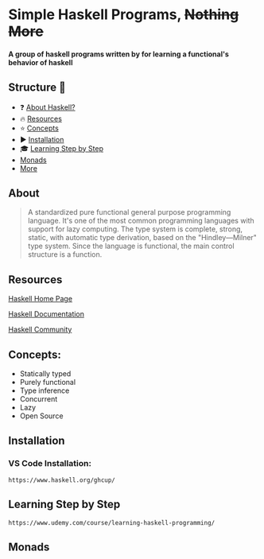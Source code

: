 # Simple Haskell Programs, ~~Nothing More~~
#### A group of haskell programs written by for learning a functional's behavior of haskell

## Structure 📓

   * ❓ [About Haskell?](##About)
   * 🔥 [Resources](##Resources)
   * ⭐ [Concepts](##Concepts)
   * ▶️ [Installation](##Installation)
   * 🎓 [Learning Step by Step](##Learning)
   * [Monads](#Monads)
   * [More](#More)
## About
> A standardized pure functional general purpose programming language. 
> It's one of the most common programming languages with support for lazy computing.
> The type system is complete, strong, static, with automatic type derivation, based on the "Hindley—Milner" type system.
> Since the language is functional, the main control structure is a function.
## Resources
[Haskell Home Page](https://www.haskell.org/) 

[Haskell Documentation](https://www.haskell.org/documentation/)

[Haskell Community](https://www.haskell.org/community/)
## Concepts:
  - Statically typed
  - Purely functional
  - Type inference
  - Concurrent
  - Lazy
  - Open Source
## Installation
### VS Code Installation:
    https://www.haskell.org/ghcup/

## Learning Step by Step
    https://www.udemy.com/course/learning-haskell-programming/
## Monads